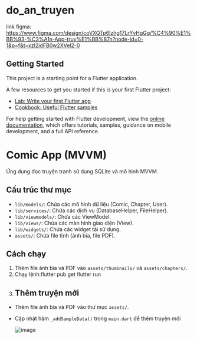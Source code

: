 # do_an_truyen

link figma: https://www.figma.com/design/coVXQTp6lzhg17LrYvHgGg/%C4%90%E1%BB%93-%C3%A1n-App-truy%E1%BB%87n?node-id=0-1&p=f&t=xzI2idFB0w2XVel2-0

## Getting Started

This project is a starting point for a Flutter application.

A few resources to get you started if this is your first Flutter project:

- [Lab: Write your first Flutter app](https://docs.flutter.dev/get-started/codelab)
- [Cookbook: Useful Flutter samples](https://docs.flutter.dev/cookbook)

For help getting started with Flutter development, view the
[online documentation](https://docs.flutter.dev/), which offers tutorials,
samples, guidance on mobile development, and a full API reference.

# Comic App (MVVM)

Ứng dụng đọc truyện tranh sử dụng SQLite và mô hình MVVM.


## Cấu trúc thư mục
- `lib/models/`: Chứa các mô hình dữ liệu (Comic, Chapter, User).
- `lib/services/`: Chứa các dịch vụ (DatabaseHelper, FileHelper).
- `lib/viewmodels/`: Chứa các ViewModel.
- `lib/views/`: Chứa các màn hình giao diện (View).
- `lib/widgets/`: Chứa các widget tái sử dụng.
- `assets/`: Chứa file tĩnh (ảnh bìa, file PDF).

## Cách chạy
1. Thêm file ảnh bìa và PDF vào `assets/thumbnails/` và `assets/chapters/`.
2. Chạy lệnh:flutter pub get
             flutter run
3. ## Thêm truyện mới
- Thêm file ảnh bìa và PDF vào thư mục `assets/`.
- Cập nhật hàm `_addSampleData()` trong `main.dart` để thêm truyện mới

  ![image](https://github.com/user-attachments/assets/ac64045d-771a-460a-9222-2c3ccfb03cba)

